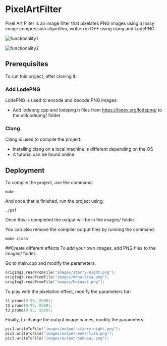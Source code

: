 # PixelArtFilter
Pixel Art Filter is an image filter that pixelates PNG images using a lossy image compression algorithm, written in C++ using clang and LodePNG.

![functionality1](https://user-images.githubusercontent.com/31530273/51096227-d989b480-176f-11e9-8c3b-be3d59a36daf.PNG)

![functionality2](https://user-images.githubusercontent.com/31530273/51096249-fe7e2780-176f-11e9-9caa-0967a5edcf48.PNG)

## Prerequisites
To run this project, after cloning it:
### Add LodePNG
LodePNG is used to encode and deocde PNG images:
* Add lodepng.cpp and lodepng.h files from https://lodev.org/lodepng/ to the util/lodepng/ folder
### Clang
Clang is used to compile the project:
* Installing clang on a local machine is different depending on the OS
* A tutorial can be found online

## Deployment
To compile the project, use the command:
```
make
```
And once that is finished, run the project using:
```
./paf
```
Once this is completed the output will be in the images/ folder.

You can also remove the compiler output files by running the command:
```
make clean
```

##Create different effects
To add your own images, add PNG files to the images/ folder.

Go to main.cpp and modify the parameters:
```C++
origImg1.readFromFile("images/starry-night.png");
origImg2.readFromFile("images/mona-lisa.png");
origImg3.readFromFile("images/hokusai.png");
```
To play with the pixelation effect, modify the parameters for:
```C++
t1.prune(0.99, 8500);
t2.prune(0.99, 8500);
t3.prune(0.95, 8500);
```
Finally, to change the output image names, modify the parameters:
```C++
pic1.writeToFile("images/output-starry-night.png");
pic2.writeToFile("images/output-mona-lisa.png");
pic3.writeToFile("images/output-hokusai.png");
```
